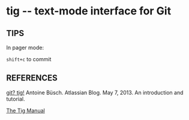 ---
---

tig -- text-mode interface for Git
==================================

## TIPS

In pager mode:

`shift+c` to commit

## REFERENCES

[git? tig!](http://blogs.atlassian.com/2013/05/git-tig/) Antoine Büsch. Atlassian Blog. May 7, 2013. An introduction and tutorial.

[The Tig Manual](http://jonas.nitro.dk/tig/manual.html)